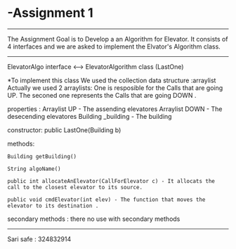 # -Assignment 1 
--------------------------------------------------------------
The Assignment Goal is to Develop a an Algorithm for Elevator.
It consists of 4 interfaces and we are asked to implement the Elvator's Algorithm class.

--------------------------------------------------------------------------------------------------------------------------------------------------------------
 ElevatorAlgo interface  <--> ElevatorAlgorithm class (LastOne)

*To implement this class We used the collection data structure :arraylist 
Actually we used 2 arraylists: One is resposible for the Calls that are going UP.
The seconed one represents the Calls that are going DOWN .
   
  properties :
    Arraylist<Callfoeelvator> UP   - The assending elevatores 
    Arraylist<Callfoeelvator> DOWN - The desecending elevatores 
     Building _building  - The building 

  constructor:
    public LastOne(Building b) 
   
  methods:
    
    Building getBuilding() 
     
    String algoName() 
     
    public int allocateAnElevator(CallForElevator c) - It allocats the call to the closest elevator to its source.
   
    public void cmdElevator(int elev) - The function that moves the elevator to its destination .
    
   secondary methods :
    there no use with secondary methods 

--------------------------------------------------------------------------------------------------------------------------
 Sari safe : 324832914
 


